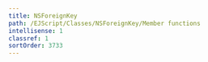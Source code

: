 ```yaml
---
title: NSForeignKey
path: /EJScript/Classes/NSForeignKey/Member functions
intellisense: 1
classref: 1
sortOrder: 3733
---
```





